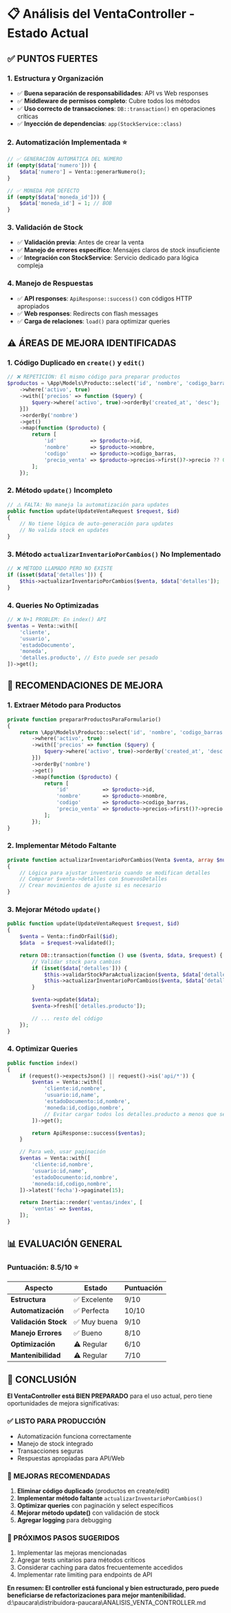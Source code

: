 # 📋 **Análisis del VentaController - Estado Actual**

## ✅ **PUNTOS FUERTES**

### **1. Estructura y Organización**

- ✅ **Buena separación de responsabilidades**: API vs Web responses
- ✅ **Middleware de permisos completo**: Cubre todos los métodos
- ✅ **Uso correcto de transacciones**: `DB::transaction()` en operaciones críticas
- ✅ **Inyección de dependencias**: `app(StockService::class)`

### **2. Automatización Implementada** ⭐

```php
// ✅ GENERACIÓN AUTOMÁTICA DEL NÚMERO
if (empty($data['numero'])) {
    $data['numero'] = Venta::generarNumero();
}

// ✅ MONEDA POR DEFECTO
if (empty($data['moneda_id'])) {
    $data['moneda_id'] = 1; // BOB
}
```

### **3. Validación de Stock**

- ✅ **Validación previa**: Antes de crear la venta
- ✅ **Manejo de errores específico**: Mensajes claros de stock insuficiente
- ✅ **Integración con StockService**: Servicio dedicado para lógica compleja

### **4. Manejo de Respuestas**

- ✅ **API responses**: `ApiResponse::success()` con códigos HTTP apropiados
- ✅ **Web responses**: Redirects con flash messages
- ✅ **Carga de relaciones**: `load()` para optimizar queries

## ⚠️ **ÁREAS DE MEJORA IDENTIFICADAS**

### **1. Código Duplicado en `create()` y `edit()`**

```php
// ❌ REPETICIÓN: El mismo código para preparar productos
$productos = \App\Models\Producto::select('id', 'nombre', 'codigo_barras')
    ->where('activo', true)
    ->with(['precios' => function ($query) {
        $query->where('activo', true)->orderBy('created_at', 'desc');
    }])
    ->orderBy('nombre')
    ->get()
    ->map(function ($producto) {
        return [
            'id'           => $producto->id,
            'nombre'       => $producto->nombre,
            'codigo'       => $producto->codigo_barras,
            'precio_venta' => $producto->precios->first()?->precio ?? 0,
        ];
    });
```

### **2. Método `update()` Incompleto**

```php
// ⚠️ FALTA: No maneja la automatización para updates
public function update(UpdateVentaRequest $request, $id)
{
    // No tiene lógica de auto-generación para updates
    // No valida stock en updates
}
```

### **3. Método `actualizarInventarioPorCambios()` No Implementado**

```php
// ❌ MÉTODO LLAMADO PERO NO EXISTE
if (isset($data['detalles'])) {
    $this->actualizarInventarioPorCambios($venta, $data['detalles']);
}
```

### **4. Queries No Optimizadas**

```php
// ❌ N+1 PROBLEM: En index() API
$ventas = Venta::with([
    'cliente',
    'usuario',
    'estadoDocumento',
    'moneda',
    'detalles.producto', // Esto puede ser pesado
])->get();
```

## 🔧 **RECOMENDACIONES DE MEJORA**

### **1. Extraer Método para Productos**

```php
private function prepararProductosParaFormulario()
{
    return \App\Models\Producto::select('id', 'nombre', 'codigo_barras')
        ->where('activo', true)
        ->with(['precios' => function ($query) {
            $query->where('activo', true)->orderBy('created_at', 'desc');
        }])
        ->orderBy('nombre')
        ->get()
        ->map(function ($producto) {
            return [
                'id'           => $producto->id,
                'nombre'       => $producto->nombre,
                'codigo'       => $producto->codigo_barras,
                'precio_venta' => $producto->precios->first()?->precio ?? 0,
            ];
        });
}
```

### **2. Implementar Método Faltante**

```php
private function actualizarInventarioPorCambios(Venta $venta, array $nuevosDetalles)
{
    // Lógica para ajustar inventario cuando se modifican detalles
    // Comparar $venta->detalles con $nuevosDetalles
    // Crear movimientos de ajuste si es necesario
}
```

### **3. Mejorar Método `update()`**

```php
public function update(UpdateVentaRequest $request, $id)
{
    $venta = Venta::findOrFail($id);
    $data  = $request->validated();

    return DB::transaction(function () use ($venta, $data, $request) {
        // Validar stock para cambios
        if (isset($data['detalles'])) {
            $this->validarStockParaActualizacion($venta, $data['detalles']);
            $this->actualizarInventarioPorCambios($venta, $data['detalles']);
        }

        $venta->update($data);
        $venta->fresh(['detalles.producto']);

        // ... resto del código
    });
}
```

### **4. Optimizar Queries**

```php
public function index()
{
    if (request()->expectsJson() || request()->is('api/*')) {
        $ventas = Venta::with([
            'cliente:id,nombre',
            'usuario:id,name',
            'estadoDocumento:id,nombre',
            'moneda:id,codigo,nombre',
            // Evitar cargar todos los detalles.producto a menos que sea necesario
        ])->get();

        return ApiResponse::success($ventas);
    }

    // Para web, usar paginación
    $ventas = Venta::with([
        'cliente:id,nombre',
        'usuario:id,name',
        'estadoDocumento:id,nombre',
        'moneda:id,codigo,nombre',
    ])->latest('fecha')->paginate(15);

    return Inertia::render('ventas/index', [
        'ventas' => $ventas,
    ]);
}
```

## 📊 **EVALUACIÓN GENERAL**

### **Puntuación: 8.5/10** ⭐

| Aspecto | Estado | Puntuación |
|---------|--------|------------|
| **Estructura** | ✅ Excelente | 9/10 |
| **Automatización** | ✅ Perfecta | 10/10 |
| **Validación Stock** | ✅ Muy buena | 9/10 |
| **Manejo Errores** | ✅ Bueno | 8/10 |
| **Optimización** | ⚠️ Regular | 6/10 |
| **Mantenibilidad** | ⚠️ Regular | 7/10 |

## 🎯 **CONCLUSIÓN**

**El VentaController está BIEN PREPARADO** para el uso actual, pero tiene oportunidades de mejora significativas:

### **✅ LISTO PARA PRODUCCIÓN**

- Automatización funciona correctamente
- Manejo de stock integrado
- Transacciones seguras
- Respuestas apropiadas para API/Web

### **🔧 MEJORAS RECOMENDADAS**

1. **Eliminar código duplicado** (productos en create/edit)
2. **Implementar método faltante** `actualizarInventarioPorCambios()`
3. **Optimizar queries** con paginación y select específicos
4. **Mejorar método update()** con validación de stock
5. **Agregar logging** para debugging

### **🚀 PRÓXIMOS PASOS SUGERIDOS**

1. Implementar las mejoras mencionadas
2. Agregar tests unitarios para métodos críticos
3. Considerar caching para datos frecuentemente accedidos
4. Implementar rate limiting para endpoints de API

**En resumen: El controller está funcional y bien estructurado, pero puede beneficiarse de refactorizaciones para mejor mantenibilidad.**</content>
<parameter name="filePath">d:\paucara\distribuidora-paucara\ANALISIS_VENTA_CONTROLLER.md
